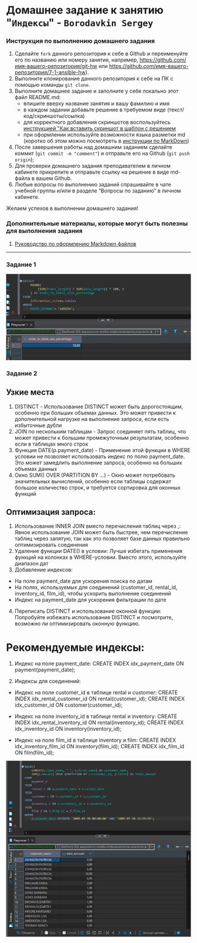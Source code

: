 # Домашнее задание к занятию "`Индексы`" - `Borodavkin Sergey`


### Инструкция по выполнению домашнего задания

   1. Сделайте `fork` данного репозитория к себе в Github и переименуйте его по названию или номеру занятия, например, https://github.com/имя-вашего-репозитория/git-hw или  https://github.com/имя-вашего-репозитория/7-1-ansible-hw).
   2. Выполните клонирование данного репозитория к себе на ПК с помощью команды `git clone`.
   3. Выполните домашнее задание и заполните у себя локально этот файл README.md:
      - впишите вверху название занятия и вашу фамилию и имя
      - в каждом задании добавьте решение в требуемом виде (текст/код/скриншоты/ссылка)
      - для корректного добавления скриншотов воспользуйтесь [инструкцией "Как вставить скриншот в шаблон с решением](https://github.com/netology-code/sys-pattern-homework/blob/main/screen-instruction.md)
      - при оформлении используйте возможности языка разметки md (коротко об этом можно посмотреть в [инструкции  по MarkDown](https://github.com/netology-code/sys-pattern-homework/blob/main/md-instruction.md))
   4. После завершения работы над домашним заданием сделайте коммит (`git commit -m "comment"`) и отправьте его на Github (`git push origin`);
   5. Для проверки домашнего задания преподавателем в личном кабинете прикрепите и отправьте ссылку на решение в виде md-файла в вашем Github.
   6. Любые вопросы по выполнению заданий спрашивайте в чате учебной группы и/или в разделе “Вопросы по заданию” в личном кабинете.
   
Желаем успехов в выполнении домашнего задания!
   
### Дополнительные материалы, которые могут быть полезны для выполнения задания

1. [Руководство по оформлению Markdown файлов](https://gist.github.com/Jekins/2bf2d0638163f1294637#Code)

---

### Задание 1

![alt text](https://github.com/sergeyd0tnet/hw/blob/main/Database/Indexs_hw/img/Screenshot_1.png)

### Задание 2

## Узкие места
1. DISTINCT - Использование DISTINCT может быть дорогостоящим, особенно при больших объемах данных. Это может привести к дополнительной нагрузке на выполнение запроса, если есть избыточные дубли
2. JOIN по нескольким таблицам - Запрос соединяет пять таблиц, что может привести к большим промежуточным результатам, особенно если в таблицах много строк
3. Функция DATE(p.payment_date) - Применение этой функции в WHERE условии не позволяет использовать индекс по полю payment_date. Это может замедлить выполнение запроса, особенно на больших объемах данных
4. Окно SUM() OVER (PARTITION BY ...) - Окно может потребовать значительных вычислений, особенно если таблицы содержат большое количество строк, и требуется сортировка для оконных функций

## Оптимизация запроса:
1. Использование INNER JOIN вместо перечисления таблиц через ,: Явное использование JOIN может быть быстрее, чем перечисление таблиц через запятую, так как это позволяет базе данных правильно оптимизировать соединения
2. Удаление функции DATE() в условии: Лучше избегать применения функций на колонках в WHERE-условии. Вместо этого, используйте диапазон дат
3. Добавление индексов:
- На поле payment_date для ускорения поиска по датам
- На полях, используемых для соединений (customer_id, rental_id, inventory_id, film_id), чтобы ускорить выполнение соединений
- Индекс на payment_date для ускорения фильтрации по дате
4. Переписать DISTINCT и использование оконной функции: Попробуйте избежать использования DISTINCT и посмотрите, возможно ли оптимизировать оконную функцию.


# Рекомендуемые индексы:
1. Индекс на поле payment_date:
CREATE INDEX idx_payment_date ON payment(payment_date);

2. Индексы для соединений:

- Индекс на поле customer_id в таблице rental и customer:
CREATE INDEX idx_rental_customer_id ON rental(customer_id);
CREATE INDEX idx_customer_id ON customer(customer_id);

- Индекс на поле inventory_id в таблице rental и inventory:
CREATE INDEX idx_rental_inventory_id ON rental(inventory_id);
CREATE INDEX idx_inventory_id ON inventory(inventory_id);

- Индекс на поле film_id в таблице inventory и film:
CREATE INDEX idx_inventory_film_id ON inventory(film_id);
CREATE INDEX idx_film_id ON film(film_id);


![alt text](https://github.com/sergeyd0tnet/hw/blob/main/Database/Indexs_hw/img/Screenshot_2.png)
